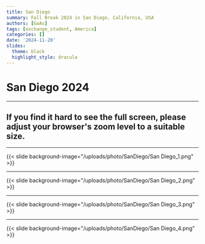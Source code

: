 ```yaml
---
title: San Diego
summary: Fall Break 2024 in San Diego, California, USA
authors: [GaAs]
tags: [exchange_student, America]
categories: []
date: '2024-11-20'
slides:
  theme: black
  highlight_style: dracula
---
```


# San Diego 2024 

---

## If you find it hard to see the full screen, please adjust your browser's zoom level to a suitable size.

---

{{< slide background-image="/uploads/photo/SanDiego/San Diego_1.png" >}}

---

{{< slide background-image="/uploads/photo/SanDiego/San Diego_2.png" >}}

---

{{< slide background-image="/uploads/photo/SanDiego/San Diego_3.png" >}}

---

{{< slide background-image="/uploads/photo/SanDiego/San Diego_4.png" >}}